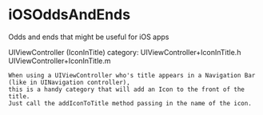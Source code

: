 iOSOddsAndEnds
==============

Odds and ends that might be useful for iOS apps

UIViewController (IconInTitle) category:
	UIViewController+IconInTitle.h
	UIViewController+IconInTitle.m

	When using a UIViewController who's title appears in a Navigation Bar (like in UINavigation controller), 
	this is a handy category that will add an Icon to the front of the title.
	Just call the addIconToTitle method passing in the name of the icon.
